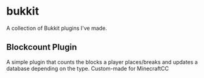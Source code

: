 bukkit
======

A collection of Bukkit plugins I've made.

Blockcount Plugin
-----

A simple plugin that counts the blocks a player places/breaks and updates a database depending on the type. 
Custom-made for MinecraftCC
